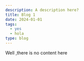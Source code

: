 ```yaml
---
description: A description here?
title: Blog 1
date: 2024-01-01
tags:
  - yes
  - hola
type: blog
---
```

Well ,there is no content here